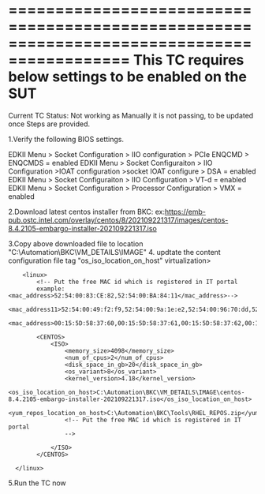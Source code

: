 ===========================================================================================
This TC requires below settings to be enabled on the SUT
===========================================================================================
Current TC Status: Not working as Manually it is not passing, to be updated once Steps are provided.

1.Verify the following BIOS settings. 

EDKII Menu > Socket Configuration > IIO configuration > PCIe ENQCMD > ENQCMDS = enabled 
EDKII Menu > Socket Configuraiton > IIO Configuration >IOAT configuration >socket <n> IOAT configure > DSA = enabled 
EDKII Menu > Socket Configuraiton > IIO Configuration > VT-d = enabled 
EDKII Menu > Socket Configuration > Processor Configuration > VMX = enabled

2.Download latest centos installer from BKC:
  ex:https://emb-pub.ostc.intel.com/overlay/centos/8/202109221317/images/centos-8.4.2105-embargo-installer-202109221317.iso

3.Copy above downloaded file to location "C:\Automation\BKC\VM_DETAILS\IMAGE"
4. updtate the content configuration file tag "os_iso_location_on_host"
virtualization>
        
        <linux>
            <!-- Put the free MAC id which is registered in IT portal
            example: <mac_address>52:54:00:83:CE:82,52:54:00:BA:84:11</mac_address>-->
            <mac_address11>52:54:00:49:f2:f9,52:54:00:9a:1e:e2,52:54:00:96:70:dd,52:54:00:15:da:b3,52:54:00:04:87:94,52:54:00:9a:1e:e2,52:54:00:96:70:dd,52:54:00:15:da:b3,52:54:00:04:87:94,52:54:00:96:70:dd</mac_address11>
            <mac_address>00:15:5D:58:37:60,00:15:5D:58:37:61,00:15:5D:58:37:62,00:15:5D:58:37:63,00:15:5D:58:37:50,00:15:5D:58:37:51,00:15:5D:58:37:52,00:15:5D:58:37:53,00:15:5D:58:37:54,00:15:5D:58:37:55,00:15:5D:58:37:56,00:15:5D:58:37:57,00:15:5D:58:37:58,00:15:5D:58:37:59,00:15:5D:58:37:5A,00:15:5D:58:37:5B,00:15:5D:58:37:5C,00:15:5D:58:37:5D,00:15:5D:58:37:5E,00:15:5D:58:37:5F</mac_address>
            
            <CENTOS>
                <ISO>
					<memory_size>4098</memory_size>
					<num_of_cpus>2</num_of_cpus>
					<disk_space_in_gb>20</disk_space_in_gb>
					<os_variant>8</os_variant>
					<kernel_version>4.18</kernel_version>
					<os_iso_location_on_host>C:\Automation\BKC\VM_DETAILS\IMAGE\centos-8.4.2105-embargo-installer-202109221317.iso</os_iso_location_on_host>
					<yum_repos_location_on_host>C:\Automation\BKC\Tools\RHEL_REPOS.zip</yum_repos_location_on_host>
                    <!-- Put the free MAC id which is registered in IT portal
                    -->

                </ISO>
            </CENTOS>

      </linux>
  </virtualization>
5.Run the TC now

